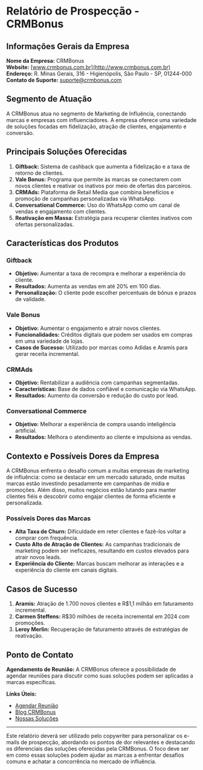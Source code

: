 # Relatório de Prospecção - CRMBonus

## Informações Gerais da Empresa
**Nome da Empresa:** CRMBonus  
**Website:** [www.crmbonus.com.br](http://www.crmbonus.com.br)  
**Endereço:** R. Minas Gerais, 316 - Higienópolis, São Paulo - SP, 01244-000  
**Contato de Suporte:** [suporte@crmbonus.com](mailto:suporte@crmbonus.com)  

## Segmento de Atuação
A CRMBonus atua no segmento de Marketing de Influência, conectando marcas e empresas com influenciadores. A empresa oferece uma variedade de soluções focadas em fidelização, atração de clientes, engajamento e conversão.

## Principais Soluções Oferecidas
1. **Giftback:** Sistema de cashback que aumenta a fidelização e a taxa de retorno de clientes.
2. **Vale Bonus:** Programa que permite às marcas se conectarem com novos clientes e reativar os inativos por meio de ofertas dos parceiros.
3. **CRMAds:** Plataforma de Retail Media que combina benefícios e promoção de campanhas personalizadas via WhatsApp.
4. **Conversational Commerce:** Uso do WhatsApp como um canal de vendas e engajamento com clientes.
5. **Reativação em Massa:** Estratégia para recuperar clientes inativos com ofertas personalizadas.

## Características dos Produtos
### Giftback
- **Objetivo:** Aumentar a taxa de recompra e melhorar a experiência do cliente.
- **Resultados:** Aumenta as vendas em até 20% em 100 dias.
- **Personalização:** O cliente pode escolher percentuais de bônus e prazos de validade.

### Vale Bonus
- **Objetivo:** Aumentar o engajamento e atrair novos clientes.
- **Funcionalidades:** Créditos digitais que podem ser usados em compras em uma variedade de lojas.
- **Casos de Sucesso:** Utilizado por marcas como Adidas e Aramis para gerar receita incremental.

### CRMAds
- **Objetivo:** Rentabilizar a audiência com campanhas segmentadas.
- **Características:** Base de dados confiável e comunicação via WhatsApp.
- **Resultados:** Aumento da conversão e redução do custo por lead.

### Conversational Commerce
- **Objetivo:** Melhorar a experiência de compra usando inteligência artificial.
- **Resultados:** Melhora o atendimento ao cliente e impulsiona as vendas.

## Contexto e Possíveis Dores da Empresa
A CRMBonus enfrenta o desafio comum a muitas empresas de marketing de influência: como se destacar em um mercado saturado, onde muitas marcas estão investindo pesadamente em campanhas de mídia e promoções. Além disso, muitos negócios estão lutando para manter clientes fiéis e descobrir como engajar clientes de forma eficiente e personalizada.

### Possíveis Dores das Marcas
- **Alta Taxa de Churn:** Dificuldade em reter clientes e fazê-los voltar a comprar com frequência.
- **Custo Alto de Atração de Clientes:** As campanhas tradicionais de marketing podem ser ineficazes, resultando em custos elevados para atrair novos leads.
- **Experiência do Cliente:** Marcas buscam melhorar as interações e a experiência do cliente em canais digitais.

## Casos de Sucesso
1. **Aramis:** Atração de 1.700 novos clientes e R$1,1 milhão em faturamento incremental.
2. **Carmen Steffens:** R$30 milhões de receita incremental em 2024 com promoções.
3. **Leroy Merlin:** Recuperação de faturamento através de estratégias de reativação.

## Ponto de Contato
**Agendamento de Reunião:** A CRMBonus oferece a possibilidade de agendar reuniões para discutir como suas soluções podem ser aplicadas a marcas específicas. 

**Links Úteis:**
- [Agendar Reunião](https://www.crmbonus.com.br/)
- [Blog CRMBonus](https://www.crmbonus.com.br/blog)
- [Nossas Soluções](https://www.crmbonus.com.br/)

---

Este relatório deverá ser utilizado pelo copywriter para personalizar os e-mails de prospecção, abordando os pontos de dor relevantes e destacando os diferenciais das soluções oferecidas pela CRMBonus. O foco deve ser em como essas soluções podem ajudar as marcas a enfrentar desafios comuns e achatar a concorrência no mercado de influência.